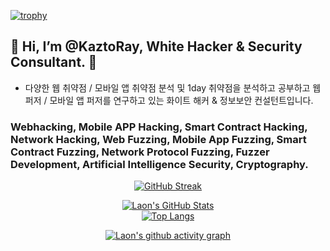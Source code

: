 [![trophy](https://github-profile-trophy.vercel.app/?username=KaztoRay&theme=algolia&column=10)](https://github.com/Luon/)

## 💫 Hi, I’m @KaztoRay, White Hacker & Security Consultant. 💫

- 다양한 웹 취약점 / 모바일 앱 취약점 분석 및 1day 취약점을 분석하고 공부하고 웹 퍼저 / 모바일 앱 퍼저를 연구하고 있는 화이트 해커 & 정보보안 컨설턴트입니다.

### Webhacking, Mobile APP Hacking, Smart Contract Hacking, Network Hacking, Web Fuzzing, Mobile App Fuzzing, Smart Contract Fuzzing, Network Protocol Fuzzing, Fuzzer Development, Artificial Intelligence Security, Cryptography.

<div align = "center">

[![GitHub Streak](https://github-readme-streak-stats.herokuapp.com/?user=KaztoRay&theme=holi-theme)](https://git.io/streak-stats)

[![Laon's GitHub Stats](https://github-readme-stats.vercel.app/api?username=KaztoRay&hide=contribs,prs&show_icons=true&theme=ambient_gradient)](https://github.com/anuraghazra/github-readme-stats)
<br>
[![Top Langs](https://github-readme-stats.vercel.app/api/top-langs/?username=KaztoRay&langs_count=10&hide=contribs,prs&show_icons=true&theme=ambient_gradient)](https://github.com/anuraghazra/github-readme-stats)

[![Laon's github activity graph](https://github-readme-activity-graph.vercel.app/graph?username=KaztoRay&theme=react-dark&border=true)](https://github.com/ashutosh00710/github-readme-activity-graph)

</div>
 
 
